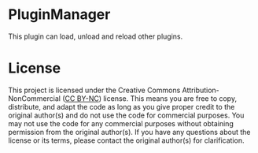 # PluginManager
This plugin can load, unload and reload other plugins.

# License
This project is licensed under the Creative Commons Attribution-NonCommercial ([CC BY-NC](https://creativecommons.org/licenses/by-nc/4.0/)) license. This means you are free to copy, distribute, and adapt the code as long as you give proper credit to the original author(s) and do not use the code for commercial purposes. You may not use the code for any commercial purposes without obtaining permission from the original author(s). If you have any questions about the license or its terms, please contact the original author(s) for clarification.
